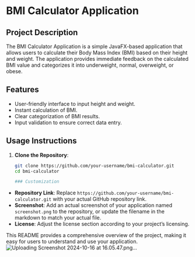 # BMI Calculator Application

## Project Description

The BMI Calculator Application is a simple JavaFX-based application that allows users to calculate their Body Mass Index (BMI) based on their height and weight. The application provides immediate feedback on the calculated BMI value and categorizes it into underweight, normal, overweight, or obese.

## Features
- User-friendly interface to input height and weight.
- Instant calculation of BMI.
- Clear categorization of BMI results.
- Input validation to ensure correct data entry.

## Usage Instructions

1. **Clone the Repository**:
   ```bash
   git clone https://github.com/your-username/bmi-calculator.git
   cd bmi-calculator

   ### Customization
- **Repository Link**: Replace `https://github.com/your-username/bmi-calculator.git` with your actual GitHub repository link.
- **Screenshot**: Add an actual screenshot of your application named `screenshot.png` to the repository, or update the filename in the markdown to match your actual file.
- **License**: Adjust the license section according to your project’s licensing. 

This README provides a comprehensive overview of the project, making it easy for users to understand and use your application.
![Uploading Screenshot 2024-10-16 at 16.05.47.png…]()
